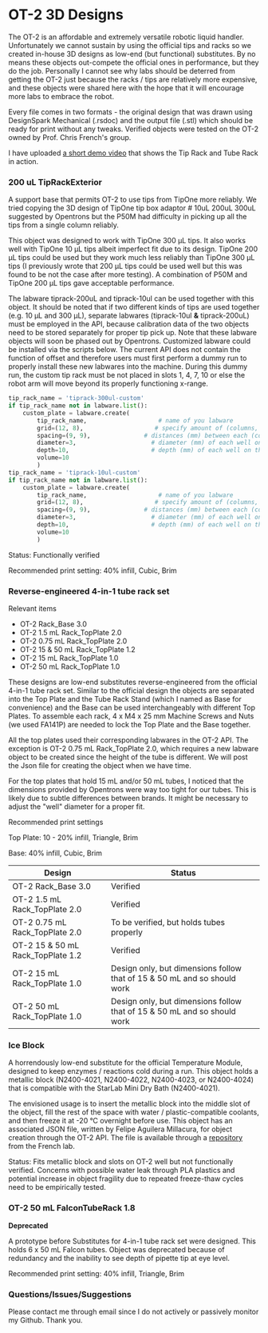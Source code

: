# OT-2 3D Designs

The OT-2 is an affordable and extremely versatile robotic liquid handler. Unfortunately we cannot sustain by using the official tips and racks so we created in-house 3D designs as low-end (but functional) substitutes. By no means these objects out-compete the official ones in performance, but they do the job. Personally I cannot see why labs should be deterred from getting the OT-2 just because the racks / tips are relatively more expensive, and these objects were shared here with the hope that it will encourage more labs to embrace the robot.

Every file comes in two formats - the original design that was drawn using DesignSpark Mechanical (.rsdoc) and the output file (.stl) which should be ready for print without any tweaks. Verified objects were tested on the OT-2 owned by Prof. Chris French's group.

I have uploaded [a short demo video](https://youtu.be/5dVj4VwHN3Q) that shows the Tip Rack and Tube Rack in action.

### 200 uL TipRackExterior
A support base that permits OT-2 to use tips from TipOne more reliably. 
We tried copying the 3D design of TipOne tip box adaptor # 10uL  200uL  300uL suggested by Opentrons but the P50M had difficulty in picking up all the tips from a single column reliably.

This object was designed to work with TipOne 300 µL tips. It also works well with TipOne 10 µL tips albeit imperfect fit due to its design. TipOne 200 µL tips could be used but they work much less reliably
 than TipOne 300 µL tips (I previously wrote that 200 µL tips could be used well but this was found to be not the case after more testing). A combination of P50M and TipOne 200 µL tips gave acceptable performance.

The labware tiprack-200uL and tiprack-10ul can be used together with this object. 
It should be noted that if two different kinds of tips are used together (e.g. 10 µL  and 300 µL), separate labwares (tiprack-10ul **&** tiprack-200uL) must be employed in the API, 
because calibration data of the two objects need to be stored separately for proper tip pick up.
Note that these labware objects will soon be phased out by Opentrons. Customized labware could be installed via the scripts below.
The current API does not contain the function of offset and therefore users must first perform a dummy run to properly install these new labwares into the machine. 
During this dummy run, the custom tip rack must be not placed in slots 1, 4, 7, 10 or else the robot arm will move beyond its properly functioning x-range.
 
```python
tip_rack_name = 'tiprack-300ul-custom'
if tip_rack_name not in labware.list():
    custom_plate = labware.create(
        tip_rack_name,                    # name of you labware
        grid=(12, 8),                    # specify amount of (columns, rows)
        spacing=(9, 9),               # distances (mm) between each (column, row)
        diameter=3,                     # diameter (mm) of each well on the plate
        depth=10,                       # depth (mm) of each well on the plate
        volume=10
        )
tip_rack_name = 'tiprack-10ul-custom'
if tip_rack_name not in labware.list():
    custom_plate = labware.create(
        tip_rack_name,                    # name of you labware
        grid=(12, 8),                    # specify amount of (columns, rows)
        spacing=(9, 9),               # distances (mm) between each (column, row)
        diameter=3,                     # diameter (mm) of each well on the plate
        depth=10,                       # depth (mm) of each well on the plate
        volume=10
        )
```

Status: Functionally verified

Recommended print setting: 40% infill, Cubic, Brim

### Reverse-engineered 4-in-1 tube rack set
Relevant items
- OT-2 Rack_Base 3.0
- OT-2 1.5 mL Rack_TopPlate 2.0 
- OT-2 0.75 mL Rack_TopPlate 2.0
- OT-2 15 & 50 mL Rack_TopPlate 1.2
- OT-2 15 mL Rack_TopPlate 1.0
- OT-2 50 mL Rack_TopPlate 1.0


These designs are low-end substitutes reverse-engineered from the official 4-in-1 tube rack set.
Similar to the official design the objects are separated into the Top Plate and the Tube Rack Stand (which I named as Base for convenience) and the Base can be used interchangeably with different Top Plates.
To assemble each rack, 4 x M4 x 25 mm Machine Screws and Nuts (we used FA141P) are needed to lock the Top Plate and the Base together.

All the top plates used their corresponding labwares in the OT-2 API.
 The exception is OT-2 0.75 mL Rack_TopPlate 2.0, which requires a new labware object to be created since the height of the tube is different.
 We will post the Json file for creating the object when we have time.

For the top plates that hold 15 mL and/or 50 mL tubes, I noticed that the dimensions provided by Opentrons were way too tight for our tubes.
 This is likely due to subtle differences between brands. It might be necessary to adjust the "well" diameter for a proper fit.

Recommended print settings

Top Plate: 10 - 20% infill, Triangle, Brim

Base: 40% infill, Cubic, Brim

|Design         |        Status |
|-------------------|------------------------|
|OT-2 Rack_Base 3.0|Verified|
|OT-2 1.5 mL Rack_TopPlate 2.0|Verified|
|OT-2 0.75 mL Rack_TopPlate 2.0|To be verified, but holds tubes properly|
|OT-2 15 & 50 mL Rack_TopPlate 1.2|Verified|
|OT-2 15 mL Rack_TopPlate 1.0|Design only, but dimensions follow that of 15 & 50 mL and so should work|
|OT-2 50 mL Rack_TopPlate 1.0|Design only, but dimensions follow that of 15 & 50 mL and so should work|

### Ice Block
A horrendously low-end substitute for the official Temperature Module, designed to keep enzymes / reactions cold during a run. This object holds a metallic block (N2400-4021, N2400-4022, N2400-4023, or N2400-4024) that is compatible with the StarLab Mini Dry Bath (N2400-4021). 

The envisioned usage is to insert the metallic block into the middle slot of the object, fill the rest of the space with water / plastic-compatible coolants, and then freeze it at -20 °C overnight before use.
This object has an associated JSON file, written by Felipe Aguilera Millacura, for object creation through the OT-2 API. The file is available through a [repository](https://github.com/chris-french-lab/OT2_Objects) from the French lab.

Status: Fits metallic block and slots on OT-2 well but not functionally verified. Concerns with possible water leak through PLA plastics and potential increase in object fragility due to repeated freeze-thaw cycles need to be empirically tested.

### OT-2 50 mL FalconTubeRack 1.8
**Deprecated**

A prototype before Substitutes for 4-in-1 tube rack set were designed. This holds 6 x 50 mL Falcon tubes. Object was deprecated because of redundancy and the inability to see depth of pipette tip at eye level.

Recommended print setting: 40% infill, Triangle, Brim

### Questions/Issues/Suggestions
Please contact me through email since I do not actively or passively monitor my Github. Thank you.
